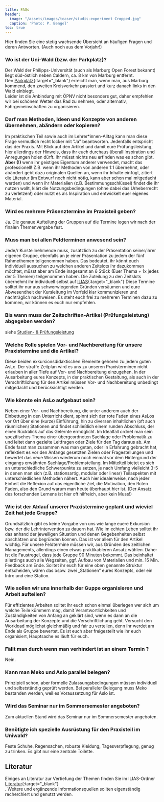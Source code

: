 ```yaml
---
title: FAQs
header:
  image: "/assets/images/teaser/studis-experiment Cropped.jpg"
  caption: 'Photo: P. Bengel'
toc: true  
---
```


Hier finden Sie eine stetig wachsende Übersicht an häufigen Fragen und deren Antworten. (Auch noch aus dem Vorjahr!)
<!--more-->


### Wo ist der Uni-Wald (bzw. der Parkplatz)?

Der Wald der Philipps-Universität (auch als Marburg Open Forest bekannt) liegt süd-östlich neben Caldern, ca. 8 km von Marburg entfernt. <br>
Den [Parkplatz](https://www.openstreetmap.org/search?whereami=1&query=50.84060%2C8.69065#map=19/50.84060/8.69065){:target="_blank"} erreicht man, wenn man, aus Marburg kommend, den zweiten Kreisverkehr passiert und kurz danach links in den Wald einbiegt.<br>
Leider ist die Anbindung mit ÖPNV nicht besonders gut, daher empfehlen wir bei schönem Wetter das Rad zu nehmen, oder alternativ, Fahrgemeinschaften zu organisieren.

### Darf man Methoden, Ideen und Konzepte von anderen übernehmen, abändern oder kopieren?

Im praktischen Teil sowie auch im Lehrer*innen-Alltag kann man diese Frage vermutlich recht locker mit "Ja" beantworten. Jedenfalls entspricht das der Praxis.
Mit Blick auf den Artikel und damit eure Prüfungsleistung, hier allerdings der Hinweis, dass ihr euch durchaus überall Inspiration und
Anregungen holen dürft. Ihr müsst nichts neu erfinden was
es schon gibt. **Aber (!)** wenn ihr geistiges Eigentum anderer
verwendet, macht das professionell! Z.B. wenn ihr Methoden
von anderen 1:1 übernehmt, oder abändert gebt dazu originalen Quellen an, wenn ihr
Inhalte einfügt, zitiert die Literatur (im Entwurf noch
nicht nötig, kann aber schon mal mitgedacht werden) und
wenn ihr Materialien (z.B. Bestimmungsschlüssel) findet die
ihr nutzen wollt, klärt die Nutzungsbedingungen (ohne dabei
das Urheberrecht zu verletzen!) oder nutzt es als
Inspiration und entwickelt euer eigenes Material.

### Wird es  mehrere Präsenztermine im Praxisteil geben?

Ja. Die genaue Aufteilung der Gruppen auf die Termine legen wir nach der finalen Themenvergabe fest.

### Muss man bei allen Feldterminen anwesend sein?
  
Jede/r Kursteilnehmende muss, zusätzlich zu der Präsentation seiner/ihrer eigenen Gruppe, ebenfalls an je einer Präsentation zu jedem der fünf Rahmethemen teilgenommen haben.
Das bedeutet, ihr könnt euch individuell aussuchen zu welchen anderen Zeitslots ihr dazukommen möchtet, müsst aber am Ende insgesamt an 6 Stück (Euer Thema + 1x jedes der 5 Themen) teilgenommen haben. 
Die Zuteilung zu den Zeitslots übernehmt ihr individuell selbst auf [ILIAS](https://ilias.uni-marburg.de/ilias.php?ref_id=2862848&cmd=frameset&cmdClass=ilrepositorygui&cmdNode=z4&baseClass=ilrepositorygui){:target="_blank"}
Diese Termine solltet ihr nur aus schwerwiegenden Gründen versäumen und eure Abwesendheit der Kursleitung im Vorfeld klar kommunizieren und nachträglich nachweisen.
Es steht euch frei zu mehreren Terminen dazu zu kommen, wir können es euch nur empfehlen.

### Bis wann muss der Zeitschriften-Artikel (Prüfungsleistung) abgegeben werden?

siehe [Studien- & Prüfungsleistung](https://geomoer.github.io/moer-l3-aslo//unit00/unit00-03_stu-pr-leistung.html)

### Welche Rolle spielen Vor- und Nachbereitung für unsere Praxistermine und die Artikel?

Diese beiden exkursionsdidaktischen Elemente gehören zu jedem guten AsLo. Der straffe Zeitplan wird es uns zu unseren Praxisterminen nicht erlauben in aller Tiefe auf Vor- und Nachbereitung einzugehen.
In der Ausarbeitung eures Konzepts, in der praktischen Gestaltung, als auch in der Verschriftlichung für den Artikel müssen Vor- und Nachbereitung unbedingt mitgedacht und berücksichtigt werden. 

### Wie könnte ein AsLo aufgebaut sein?
Neben einer Vor- und Nachbereitung, die unter anderem auch der Einbettung in den Unterricht dient, 
spinnt sich der rote Faden eines AsLos vor Ort über eine (kurze) Einführung,
 hin zu diversen inhaltlichen (oft auch räumlichen) Stationen und findet schließlich einem runden Abschluss, 
der einen Rückblick auf das Gelernte ermöglicht.
 Im Idealfall
ordnet man sein spezifisches Thema einer übergeordneten
Sachlage oder Problematik zu und leitet dann gezielte
Leitfragen oder Ziele für den Tag daraus ab. Am Ende fasst
man zusammen was man getan, oder in Erfahrung gebracht hat,
reflektiert es vor den Anfangs gesetzten Zielen oder
Fragestellungen und bewertet das neue Wissen wiederum noch
einmal vor dem Hintergrund der eingangs erwähnten
Sachlage/Problemstellung.
Im Mittelteil bietet es sich an unterschiedliche
Schwerpunkte zu setzen, je nach Umfang vielleicht 3-5 in
denen man sich (z.B. stationsartig, modular oder linear)
Teilaspekten mit unterschiedlichen Methoden nähert. Auch
hier idealerweise, nach jeder Einheit die Reflexion auf das
eigentliche Ziel, die Motivation, den Roten Faden, also den
Grund warum man heute überhaupt hier ist. (Der Ansatz des
forschenden Lernens ist hier oft hilfreich, aber kein Muss!)

### Wie ist der Ablauf unserer Praxistermine geplant und wieviel Zeit hat jede Gruppe?

Grundsätzlich gibt es keine Vorgabe von uns wie lange euere
Exkursion bzw.  der die Lehrintervention zu dauern hat. Wie
im echten Leben solltet ihr das anhand der jeweiligen
Situation und denen Gegebenheiten selbst abschätzen und
begründen können. Das ist vor allem für den Artikel
wichtig.
Für unsere Feldtermine müssen wir, aus Gründen des
zeitlichen Managements, allerdings einen etwas
praktikableren Ansatz wählen. Daher ist die Faustregel,
dass jede Gruppe 90 Minuten bekommt. Das beinhaltet
allerdings auch alle Wegzeiten, ggf. Aufbau von Materialien
und min. 15 Min. Feedback am Ende.
Solltet ihr euch für eine oben genannte Struktur
entscheiden, wären das bspw. zwei „Stationen“ eures
Konzepts, oder ein Intro und eine Station.

### Wie sollen wir uns innerhalb der Guppe organisieren und Arbeit aufteilen?

Für effizientes Arbeiten solltet ihr euch schon einmal überlegen wer sich um welche
Teile kümmern mag, damit Verantwortlichkeiten und
Zuständigkeiten von Anfang an geklärt sind, wenn es dann
an die Ausarbeitung der Konzepte und die Verschriftlichung
geht. Versucht den Workload möglichst gleichmäßig und
fair zu verteilen, denn ihr werdet am Ende als Gruppe
bewertet. Es ist euch aber freigestellt wie ihr euch
organisiert, Hauptsache es läuft für euch.


### Fällt man durch wenn man verhindert ist an einem Termin ?

Nein.


###  Kann man Meko und Aslo parallel belegen?

Prinzipiell schon, aber formelle Zulassungsbedingungen müssen individuell und selbstständig geprüft werden.
Bei paralleler Belegung muss Meko bestanden werden, weil es Voraussetzung für Aslo ist.


###  Wird das Seminar nur im Sommersemester angeboten?

Zum aktuellen Stand wird das Seminar nur im Sommersemester angeboten.


### Benötigte ich spezielle Ausrüstung für den Praxisteil im Uniwald?

Feste Schuhe, Regensachen, robuste Kleidung, Tagesverpflegung, genug zu trinken. Es gibt nur eine zentrale Toilette.


## Literatur
Einiges an Literatur zur Vertiefung der Themen finden Sie im ILIAS-Ordner [Literatur](https://ilias.uni-marburg.de/ilias.php?ref_id=2863632&cmd=view&cmdClass=ilrepositorygui&cmdNode=z4&baseClass=ilrepositorygui){:target="_blank"} <br>. 
Weitere und ergänzende Informationsquellen sollten eigenständig recherchiert und genutzt werden.
